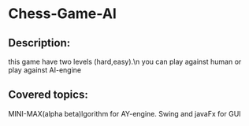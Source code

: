 # Chess-Game-AI
## Description:
this game have two levels (hard,easy).\n
you can play against human or play against AI-engine

## Covered topics:
MINI-MAX(alpha beta)lgorithm for AY-engine.
Swing and javaFx for GUI
